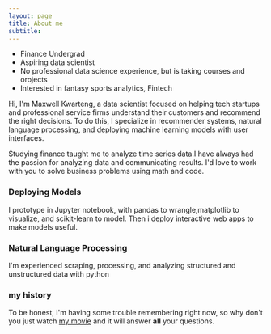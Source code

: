 ```yaml
---
layout: page
title: About me
subtitle: 
---
```



- Finance Undergrad
- Aspiring data scientist
- No professional data science experience, but is taking courses and orojects
- Interested in fantasy sports analytics, Fintech


Hi, I'm Maxwell Kwarteng, a data scientist focused on helping tech startups and professional service firms understand their customers and recommend the right decisions. To do this, I specialize in recommender systems, natural language processing, and deploying machine learning models with user interfaces.

Studying finance taught me to analyze time series data.I have always had the passion for analyzing data and communicating results. I'd love to work with you to solve business problems using math and code.

### Deploying Models
I prototype in Jupyter notebook, with pandas to wrangle,matplotlib to visualize, and scikit-learn to model. Then i deploy interactive web apps to make models useful.

### Natural Language Processing
I'm experienced scraping, processing, and analyzing structured and unstructured data with python

### my history

To be honest, I'm having some trouble remembering right now, so why don't you just watch [my movie](http://en.wikipedia.org/wiki/The_Princess_Bride_%28film%29) and it will answer **all** your questions.
